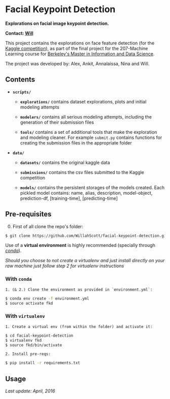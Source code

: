 # Facial Keypoint Detection

**Explorations on facial image keypoint detection.**  

**Contact: [Will](https://github.com/WillahScott)**

This project contains the explorations on face feature detection (for the [Kaggle competition](https://www.kaggle.com/c/facial-keypoints-detection)), as part of the final project for the 207-Machine Learning course for [Berkeley's Master in Information and Data Science](https://datascience.berkeley.edu/).  

The project was developed by: Alex, Ankit, Annalaissa, Nina and Will.  


## Contents  

* **`scripts/`**  

	* **`explorations/`** contains dataset explorations, plots and initial modeling attempts  

	* **`modelers/`** contains all serious modeling attempts, including the generation of their submission files

	* **`tools/`** contains a set of additional tools that make the exploration and modeling cleaner. For example `submit.py` contains functions for creating the submission files in the appropriate folder  

* **`data/`**  

	* **`datasets/`** contains the original kaggle data  

	* **`submissions/`** contains the csv files submitted to the Kaggle competition  

	* **`models/`** contains the persistent storages of the models created. Each pickled model contains: name, alias, description, model-object, prediction-df, [training-time], [predicting-time]  
  

## Pre-requisites

0. First of all clone the repo's folder:

```bash
$ git clone https://github.com/WillahScott/facial-keypoint-detection.git
```

Use of a **virtual environment** is highly recommended (specially through [*conda*](http://conda.pydata.org/docs/using/envs.html)).  

*Should you choose to not create a virtualenv and just install directly on your raw machine just follow step 2 for virtualenv instructions*  


### With `conda`

	1. (& 2.) Clone the environment as provided in `environment.yml`:
```bash
$ conda env create -f environment.yml
$ source activate fkd
```


### With `virtualenv`  

	1. Create a virtual env (from within the folder) and activate it:
```bash
$ cd facial-keypoint-detection
$ virtualenv fkd
$ source fkd/bin/activate
```
	2. Install pre-reqs:
```bash
$ pip install -r requirements.txt
```
  

## Usage

*Last update: April, 2016*
